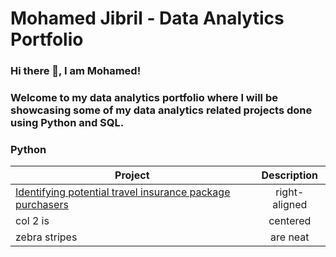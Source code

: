 # Mohamed Jibril - Data Analytics Portfolio
### Hi there 👋, I am Mohamed! 

### Welcome to my data analytics portfolio where I will be showcasing some of my data analytics related projects done using Python and SQL.

### Python

| Project       | Description   |
| ------------- |:-------------:|
| [Identifying potential travel insurance package purchasers](https://github.com/jibmo22/data-analytics-portfolio/blob/main/Identifying%20potential%20travel%20insurance%20package%20purchasers.ipynb)| right-aligned |
| col 2 is      | centered      |
| zebra stripes | are neat      |
